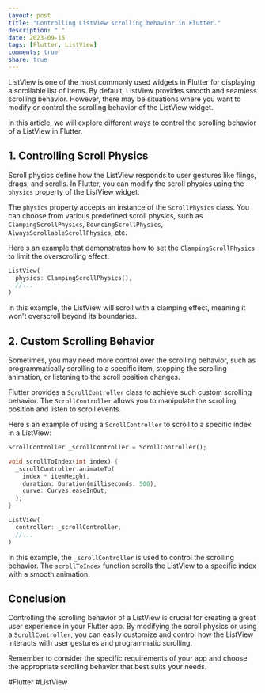 ```yaml
---
layout: post
title: "Controlling ListView scrolling behavior in Flutter."
description: " "
date: 2023-09-15
tags: [Flutter, ListView]
comments: true
share: true
---
```


ListView is one of the most commonly used widgets in Flutter for displaying a scrollable list of items. By default, ListView provides smooth and seamless scrolling behavior. However, there may be situations where you want to modify or control the scrolling behavior of the ListView widget.

In this article, we will explore different ways to control the scrolling behavior of a ListView in Flutter.

## 1. Controlling Scroll Physics

Scroll physics define how the ListView responds to user gestures like flings, drags, and scrolls. In Flutter, you can modify the scroll physics using the `physics` property of the ListView widget.

The `physics` property accepts an instance of the `ScrollPhysics` class. You can choose from various predefined scroll physics, such as `ClampingScrollPhysics`, `BouncingScrollPhysics`, `AlwaysScrollableScrollPhysics`, etc.

Here's an example that demonstrates how to set the `ClampingScrollPhysics` to limit the overscrolling effect:

```dart
ListView(
  physics: ClampingScrollPhysics(),
  //...
)
```

In this example, the ListView will scroll with a clamping effect, meaning it won't overscroll beyond its boundaries.

## 2. Custom Scrolling Behavior

Sometimes, you may need more control over the scrolling behavior, such as programmatically scrolling to a specific item, stopping the scrolling animation, or listening to the scroll position changes.

Flutter provides a `ScrollController` class to achieve such custom scrolling behavior. The `ScrollController` allows you to manipulate the scrolling position and listen to scroll events.

Here's an example of using a `ScrollController` to scroll to a specific index in a ListView:

```dart
ScrollController _scrollController = ScrollController();

void scrollToIndex(int index) {
  _scrollController.animateTo(
    index * itemHeight,
    duration: Duration(milliseconds: 500),
    curve: Curves.easeInOut,
  );
}

ListView(
  controller: _scrollController,
  //...
)
```

In this example, the `_scrollController` is used to control the scrolling behavior. The `scrollToIndex` function scrolls the ListView to a specific index with a smooth animation.

## Conclusion

Controlling the scrolling behavior of a ListView is crucial for creating a great user experience in your Flutter app. By modifying the scroll physics or using a `ScrollController`, you can easily customize and control how the ListView interacts with user gestures and programmatic scrolling.

Remember to consider the specific requirements of your app and choose the appropriate scrolling behavior that best suits your needs.

#Flutter #ListView